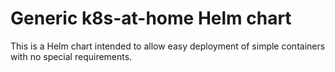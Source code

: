 # Generic k8s-at-home Helm chart

This is a Helm chart intended to allow easy deployment of simple containers with no special requirements.
